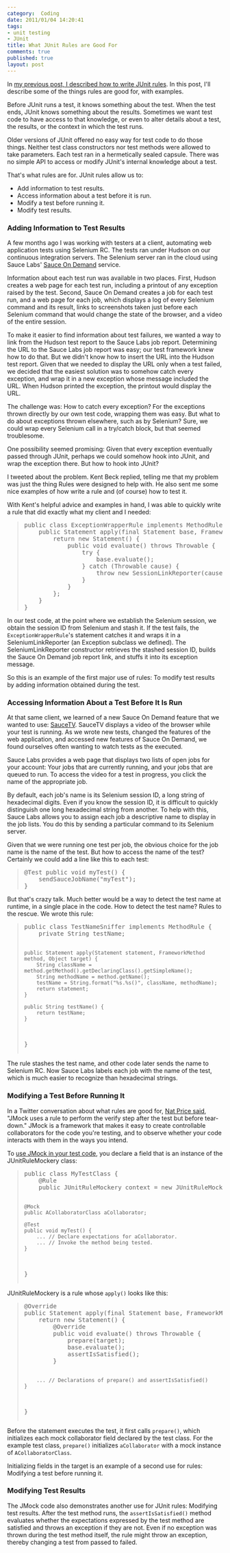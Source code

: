 ```yaml
--- 
category:  Coding
date: 2011/01/04 14:20:41
tags: 
- unit testing
- JUnit
title: What JUnit Rules are Good For
comments: true
published: true
layout: post
---
```


<p>In <a href="http://cwd.dhemery.com/2010/12/junit-rules/">my previous post, I described how to write JUnit rules</a>. In this post, I'll describe some of the things rules are good for, with examples.</p>

<p>Before JUnit runs a test, it knows something about the test. When the test ends, JUnit knows something about the results. Sometimes we want test code to have access to that knowledge, or even to alter details about a test, the results, or the context in which the test runs.</p>

<p>Older versions of JUnit offered no easy way for test code to do those things. Neither test class constructors nor test methods were allowed to take parameters. Each test ran in a hermetically sealed capsule. There was no simple API to access or modify JUnit's internal knowledge about a test.</p>

<p>That's what rules are for. JUnit rules allow us to:</p>
<ul>
<li>Add information to test results.</li>
<li>Access information about a test before it is run.</li>
<li>Modify a test before running it.</li>
<li>Modify test results.</li>
</ul>




<h3>Adding Information to Test Results</h3>

<p>A few months ago I was working with testers at a client, automating web application tests using Selenium RC. The tests ran under Hudson on our continuous integration servers. The Selenium server ran in the cloud using Sauce Labs' <a href="http://saucelabs.com/ondemand">Sauce On Demand</a> service.</p>

<p>Information about each test run was available in two places. First, Hudson creates a web page for each test run, including a printout of any exception raised by the test. Second, Sauce On Demand creates a job for each test run, and a web page for each job, which displays a log of every Selenium command and its result, links to screenshots taken just before each Selenium command that would change the state of the browser, and a video of the entire session.</p>

<p>To make it easier to find information about test failures, we wanted a way to link from the Hudson test report to the Sauce Labs job report. Determining the URL to the Sauce Labs job report was easy; our test framework knew how to do that. But we didn't know how to insert the URL into the Hudson test report.  Given that we needed to display the URL only when a test failed, we decided that the easiest solution was to somehow catch every exception, and wrap it in a new exception whose message included the URL. When Hudson printed the exception, the printout would display the URL.</p>

<p>The challenge was: How to catch every exception? For the exceptions thrown directly by our own test code, wrapping them was easy. But what to do about exceptions thrown elsewhere, such as by Selenium? Sure, we could wrap every Selenium call in a try/catch block, but that seemed troublesome.</p>

<p>One possibility seemed promising: Given that every exception eventually passed through JUnit, perhaps we could somehow hook into JUnit, and wrap the exception there. But how to hook into JUnit?</p>

<p>I tweeted about the problem. Kent Beck replied, telling me that my problem was just the thing Rules were designed to help with. He also sent me some nice examples of how write a rule and (of course) how to test it.</p>

<p>With Kent's helpful advice and examples in hand, I was able to quickly write a rule that did exactly what my client and I needed:</p>

<blockquote><pre>
public class ExceptionWrapperRule implements MethodRule {
    public Statement apply(final Statement base, FrameworkMethod method, Object target) {
        return new Statement() {
            public void evaluate() throws Throwable {
                try {
                    base.evaluate();
                } catch (Throwable cause) {
                    throw new SessionLinkReporter(cause);
                }
            }
        };
    }
}
</pre></blockquote>

<p>In our test code, at the point where we establish the Selenium session, we obtain the session ID from Selenium and stash it. If the test fails, the <code>ExceptionWrapperRule</code>'s statement catches it and wraps it in a SeleniumLinkReporter (an Exception subclass we defined). The SeleniumLinkReporter constructor retrieves the stashed session ID, builds the Sauce On Demand job report link, and stuffs it into its exception message.</p>

<p>So this is an example of the first major use of rules: To modify test results by adding information obtained during the test.</p>




<h3>Accessing Information About a Test Before It Is Run</h3>

<p>At that same client, we learned of a new Sauce On Demand feature that we wanted to use: <a href="http://saucelabs.com/blog/index.php/2010/08/sauce-tv-screencast-watch-your-tests-run-live-in-the-cloud/">SauceTV</a>. SauceTV displays a video of the browser while your test is running. As we wrote new tests, changed the features of the web application, and accessed new features of Sauce On Demand, we found ourselves often wanting to watch tests as the executed.</p>

<p>Sauce Labs provides a web page that displays two lists of open jobs for your account: Your jobs that are currently running, and your jobs that are queued to run. To access the video for a test in progress, you click the name of the appropriate job.</p>

<p>By default, each job's name is its Selenium session ID, a long string of hexadecimal digits. Even if you know the session ID, it is difficult to quickly distinguish one long hexadecimal string from another. To help with this, Sauce Labs allows you to assign each job a descriptive name to display in the job lists. You do this by sending a particular command to its Selenium server.</p>

<p>Given that we were running one test per job, the obvious choice for the job name is the name of the test. But how to access the name of the test? Certainly we could add a line like this to each test:</p>

<blockquote><pre>
@Test public void myTest() {
    sendSauceJobName("myTest");
}
</pre></blockquote>

<p>But that's crazy talk. Much better would be a way to detect the test name at runtime, in a single place in the code. How to detect the test name? Rules to the rescue. We wrote this rule:</p>

<blockquote><pre>
public class TestNameSniffer implements MethodRule {
    private String testName;

    public Statement apply(Statement statement, FrameworkMethod method, Object target) {
        String className = method.getMethod().getDeclaringClass().getSimpleName();
        String methodName = method.getName();
        testName = String.format("%s.%s()", className, methodName);
        return statement;
    }
    
    public String testName() {
        return testName;
    }
}
</pre></blockquote>

<p>The rule stashes the test name, and other code later sends the name to Selenium RC. Now Sauce Labs labels each job with the name of the test, which is much easier to recognize than hexadecimal strings.</p>




<h3>Modifying a Test Before Running It</h3>

<p>In a Twitter conversation about what rules are good for, <a href="http://twitter.com/natpryce/status/14970733117579264">Nat Price said</a>, "JMock uses a rule to perform the verify step after the test but before tear-down." JMock is a framework that makes it easy to create controllable collaborators for the code you're testing, and to observe whether your code interacts with them in the ways you intend.</p>

<p>To <a href="http://www.jmock.org/">use JMock in your test code</a>, you declare a field that is an instance of the JUnitRuleMockery class:</p>
<blockquote><pre>
public class MyTestClass {
    @Rule
    public JUnitRuleMockery context = new JUnitRuleMockery();
    
    @Mock
    public ACollaboratorClass aCollaborator;
    
    @Test
    public void myTest() {
        ... // Declare expectations for aCollaborator.
        ... // Invoke the method being tested.
    }
}
</pre></blockquote>

<p>JUnitRuleMockery is a rule whose <code>apply()</code> looks like this:</p>

<blockquote><pre>
@Override
public Statement apply(final Statement base, FrameworkMethod method, final Object target) {
    return new Statement() {
        @Override
        public void evaluate() throws Throwable {
            prepare(target);
            base.evaluate();
            assertIsSatisfied();
        }
        
        ... // Declarations of prepare() and assertIsSatisfied()
    }
}
</pre></blockquote>

<p>Before the statement executes the test, it first calls <code>prepare()</code>, which initializes each mock collaborator field declared by the test class. For the example test class, <code>prepare()</code> initializes <code>aCollaborator</code> with a mock instance of <code>ACollaboratorClass</code>.</p>

<p>Initializing fields in the target is an example of a second use for rules: Modifying a test before running it.</p>





<h3>Modifying Test Results</h3>

<p>The JMock code also demonstrates another use for JUnit rules: Modifying test results. After the test method runs, the <code>assertIsSatisfied()</code> method evaluates whether the expectations expressed by the test method are satisfied and throws an exception if they are not. Even if no exception was thrown during the test method itself, the rule might throw an exception, thereby changing a test from passed to failed.</p>

